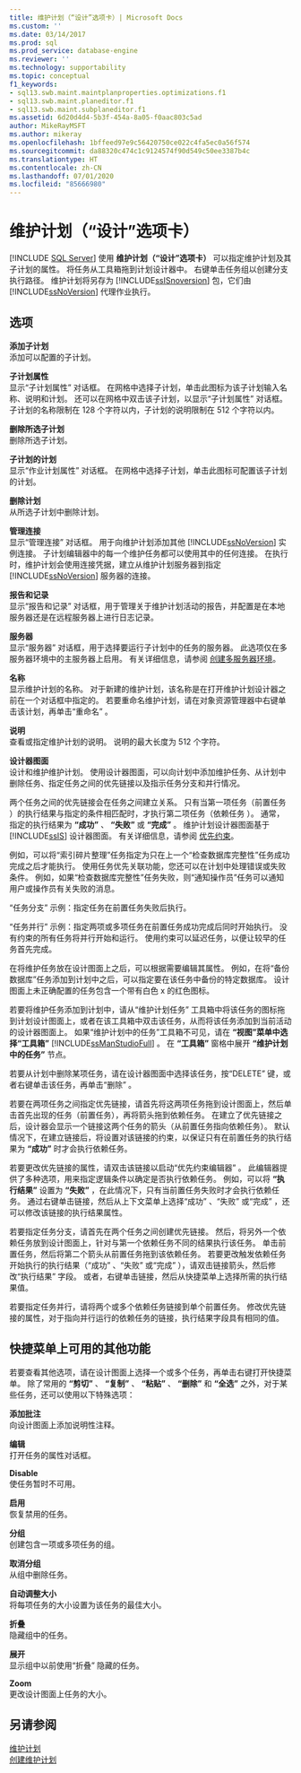 ```yaml
---
title: 维护计划（“设计”选项卡）| Microsoft Docs
ms.custom: ''
ms.date: 03/14/2017
ms.prod: sql
ms.prod_service: database-engine
ms.reviewer: ''
ms.technology: supportability
ms.topic: conceptual
f1_keywords:
- sql13.swb.maint.maintplanproperties.optimizations.f1
- sql13.swb.maint.planeditor.f1
- sql13.swb.maint.subplaneditor.f1
ms.assetid: 6d20d4d4-5b3f-454a-8a05-f0aac803c5ad
author: MikeRayMSFT
ms.author: mikeray
ms.openlocfilehash: 1bffeed97e9c56420750ce022c4fa5ec0a56f574
ms.sourcegitcommit: da88320c474c1c9124574f90d549c50ee3387b4c
ms.translationtype: HT
ms.contentlocale: zh-CN
ms.lasthandoff: 07/01/2020
ms.locfileid: "85666980"
---
```

# <a name="maintenance-plan-design-tab"></a>维护计划（“设计”选项卡）
 [!INCLUDE [SQL Server](../../includes/applies-to-version/sqlserver.md)]
  使用 **维护计划（“设计”选项卡）** 可以指定维护计划及其子计划的属性。 将任务从工具箱拖到计划设计器中。 右键单击任务组以创建分支执行路径。 维护计划将另存为 [!INCLUDE[ssISnoversion](../../includes/ssisnoversion-md.md)] 包，它们由 [!INCLUDE[ssNoVersion](../../includes/ssnoversion-md.md)] 代理作业执行。  
  
## <a name="options"></a>选项  
 **添加子计划**  
 添加可以配置的子计划。  
  
 **子计划属性**  
 显示“子计划属性”  对话框。 在网格中选择子计划，单击此图标为该子计划输入名称、说明和计划。 还可以在网格中双击该子计划，以显示“子计划属性”  对话框。 子计划的名称限制在 128 个字符以内，子计划的说明限制在 512 个字符以内。  
  
 **删除所选子计划**  
 删除所选子计划。  
  
 **子计划的计划**  
 显示“作业计划属性”  对话框。 在网格中选择子计划，单击此图标可配置该子计划的计划。  
  
 **删除计划**  
 从所选子计划中删除计划。  
  
 **管理连接**  
 显示“管理连接”  对话框。 用于向维护计划添加其他 [!INCLUDE[ssNoVersion](../../includes/ssnoversion-md.md)] 实例连接。 子计划编辑器中的每一个维护任务都可以使用其中的任何连接。 在执行时，维护计划会使用连接凭据，建立从维护计划服务器到指定 [!INCLUDE[ssNoVersion](../../includes/ssnoversion-md.md)] 服务器的连接。  
  
 **报告和记录**  
 显示“报告和记录”  对话框，用于管理关于维护计划活动的报告，并配置是在本地服务器还是在远程服务器上进行日志记录。  
  
 **服务器**  
 显示“服务器”  对话框，用于选择要运行子计划中的任务的服务器。 此选项仅在多服务器环境中的主服务器上启用。 有关详细信息，请参阅 [创建多服务器环境](../../ssms/agent/create-a-multiserver-environment.md)。  
  
 **名称**  
 显示维护计划的名称。 对于新建的维护计划，该名称是在打开维护计划设计器之前在一个对话框中指定的。 若要重命名维护计划，请在对象资源管理器中右键单击该计划，再单击“重命名”  。  
  
 **说明**  
 查看或指定维护计划的说明。 说明的最大长度为 512 个字符。  
  
 **设计器图面**  
 设计和维护维护计划。 使用设计器图面，可以向计划中添加维护任务、从计划中删除任务、指定任务之间的优先链接以及指示任务分支和并行情况。  
  
 两个任务之间的优先链接会在任务之间建立关系。 只有当第一项任务（前置任务  ）的执行结果与指定的条件相匹配时，才执行第二项任务（依赖任务  ）。 通常，指定的执行结果为 **“成功”** 、 **“失败”** 或 **“完成”** 。 维护计划设计器图面基于 [!INCLUDE[ssIS](../../includes/ssis-md.md)] 设计器图面。 有关详细信息，请参阅 [优先约束](../../integration-services/control-flow/precedence-constraints.md)。  
  
 例如，可以将“索引碎片整理”任务指定为只在上一个“检查数据库完整性”任务成功完成之后才能执行。 使用任务优先关联功能，您还可以在计划中处理错误或失败条件。 例如，如果“检查数据库完整性”任务失败，则“通知操作员”任务可以通知用户或操作员有关失败的消息。  
  
 “任务分支”  示例：指定任务在前置任务失败后执行。  
  
 “任务并行”  示例：指定两项或多项任务在前置任务成功完成后同时开始执行。 没有约束的所有任务将并行开始和运行。 使用约束可以延迟任务，以便让较早的任务首先完成。  
  
 在将维护任务放在设计图面上之后，可以根据需要编辑其属性。 例如，在将“备份数据库”任务添加到计划中之后，可以指定要在该任务中备份的特定数据库。 设计图面上未正确配置的任务包含一个带有白色 x 的红色图标。  
  
 若要将维护任务添加到计划中，请从“维护计划任务”  工具箱中将该任务的图标拖到计划设计图面上，或者在该工具箱中双击该任务，从而将该任务添加到当前活动的设计器图面上。 如果“维护计划中的任务”工具箱不可见，请在 **“视图”菜单中选择“工具箱”**  [!INCLUDE[ssManStudioFull](../../includes/ssmanstudiofull-md.md)]  。 在 **“工具箱”** 窗格中展开 **“维护计划中的任务”** 节点。  
  
 若要从计划中删除某项任务，请在设计器图面中选择该任务，按“DELETE”  键，或者右键单击该任务，再单击“删除”  。  
  
 若要在两项任务之间指定优先链接，请首先将这两项任务拖到设计图面上，然后单击首先出现的任务（前置任务），再将箭头拖到依赖任务。 在建立了优先链接之后，设计器会显示一个链接这两个任务的箭头（从前置任务指向依赖任务）。 默认情况下，在建立链接后，将设置对该链接的约束，以保证只有在前置任务的执行结果为 **“成功”** 时才会执行依赖任务。  
  
 若要更改优先链接的属性，请双击该链接以启动“优先约束编辑器”  。 此编辑器提供了多种选项，用来指定逻辑条件以确定是否执行依赖任务。 例如，可以将 **“执行结果”** 设置为 **“失败”** ，在此情况下，只有当前置任务失败时才会执行依赖任务。 通过右键单击链接，然后从上下文菜单上选择“成功”  、“失败”  或“完成”  ，还可以修改该链接的执行结果属性。  
  
 若要指定任务分支，请首先在两个任务之间创建优先链接。 然后，将另外一个依赖任务放到设计图面上，针对与第一个依赖任务不同的结果执行该任务。 单击前置任务，然后将第二个箭头从前置任务拖到该依赖任务。 若要更改触发依赖任务开始执行的执行结果（“成功”  、“失败”  或“完成”  ），请双击链接箭头，然后修改“执行结果”  字段。 或者，右键单击链接，然后从快捷菜单上选择所需的执行结果值。  
  
 若要指定任务并行，请将两个或多个依赖任务链接到单个前置任务。 修改优先链接的属性，对于指向并行运行的依赖任务的链接，执行结果字段具有相同的值。  
  
## <a name="additional-features-available-from-the-shortcut-menu"></a>快捷菜单上可用的其他功能  
 若要查看其他选项，请在设计图面上选择一个或多个任务，再单击右键打开快捷菜单。 除了常用的 **“剪切”** 、 **“复制”** 、 **“粘贴”** 、 **“删除”** 和 **“全选”** 之外，对于某些任务，还可以使用以下特殊选项：  
  
 **添加批注**  
 向设计图面上添加说明性注释。  
  
 **编辑**  
 打开任务的属性对话框。  
  
 **Disable**  
 使任务暂时不可用。  
  
 **启用**  
 恢复禁用的任务。  
  
 **分组**  
 创建包含一项或多项任务的组。  
  
 **取消分组**  
 从组中删除任务。  
  
 **自动调整大小**  
 将每项任务的大小设置为该任务的最佳大小。  
  
 **折叠**  
 隐藏组中的任务。  
  
 **展开**  
 显示组中以前使用“折叠”  隐藏的任务。  
  
 **Zoom**  
 更改设计图面上任务的大小。  
  
## <a name="see-also"></a>另请参阅  
 [维护计划](../../relational-databases/maintenance-plans/maintenance-plans.md)   
 [创建维护计划](../../relational-databases/maintenance-plans/create-a-maintenance-plan.md)  
  
  
